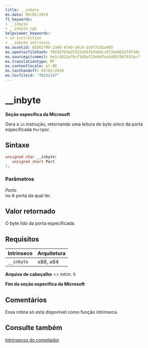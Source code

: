 ```yaml
---
title: __inbyte
ms.date: 09/02/2019
f1_keywords:
- __inbyte
- __inbyte_cpp
helpviewer_keywords:
- in instruction
- __inbyte intrinsic
ms.assetid: 03b61799-2a08-474d-adc4-2cbf7c81a4d5
ms.openlocfilehash: f0036763ed7315a54fbfe6dcc873b46b52f0730c
ms.sourcegitcommit: 6e1c1822e7bcf3d2ef23eb8fac6465f88743facf
ms.translationtype: MT
ms.contentlocale: pt-BR
ms.lasthandoff: 09/03/2019
ms.locfileid: "70222147"
---
```

# <a name="__inbyte"></a>__inbyte

**Seção específica da Microsoft**

Gera a `in` instrução, retornando uma leitura de byte único da porta especificada `Port`por.

## <a name="syntax"></a>Sintaxe

```C
unsigned char __inbyte(
   unsigned short Port
);
```

### <a name="parameters"></a>Parâmetros

*Porto*\
no A porta da qual ler.

## <a name="return-value"></a>Valor retornado

O byte lido da porta especificada.

## <a name="requirements"></a>Requisitos

|Intrínseco|Arquitetura|
|---------------|------------------|
|`__inbyte`|x86, x64|

**Arquivo de cabeçalho** \<> intrin. h

**Fim da seção específica da Microsoft**

## <a name="remarks"></a>Comentários

Essa rotina só está disponível como função intrínseca.

## <a name="see-also"></a>Consulte também

[Intrínsecos do compilador](../intrinsics/compiler-intrinsics.md)
